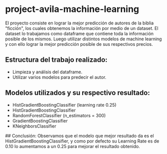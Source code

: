 # project-avila-machine-learning
El proyecto consiste en lograr la mejor predicción de autores de la biblia "ficción", los cuales obtenemos la información por medio de un dataset. El dataset lo trabajamos como dataframe que contiene toda la información posible de los mismos. Luego utilizar distintos modelos de machine learning y con ello lograr la mejor predicción posible de sus respectivos precios.

## Estructura del trabajo realizado:
* Limpieza y análisis del dataframe.
* Utilizar varios modelos para predecir el autor.

## Modelos utilizados y su respectivo resultado:
* HistGradientBoostingClassifier (learning rate 0.25)
* HistGradientBoostingClassifier
* RandomForestClassifier (n_estimators = 300)
* GradientBoostingClassifier
* KNeighborsClassifier

## Conclusión:
Observamos que el modelo que mejor resultado da es el HistGradientBoostingClassifier, y como por defecto su Learning Rate es de 0.10 lo aumentamos a un 0.25 para mejorar el resultado obtenido.